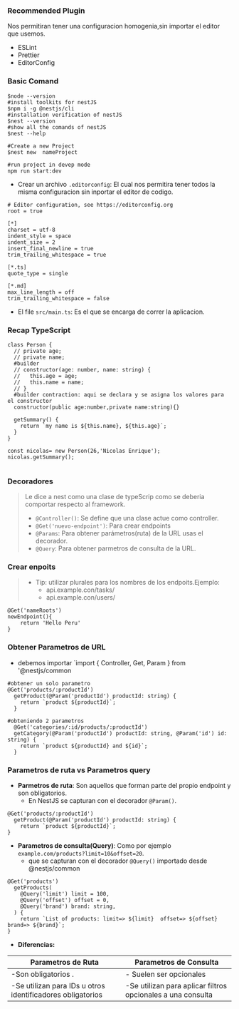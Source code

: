 ### **Recommended Plugin**
Nos permitiran tener una configuracion homogenia,sin importar el editor que usemos.
- ESLint
- Prettier
- EditorConfig
### **Basic Comand**
```
$node --version
#install toolkits for nestJS
$npm i -g @nestjs/cli
#installation verification of nestJS
$nest --version
#show all the comands of nestJS
$nest --help

#Create a new Project
$nest new  nameProject

#run project in devep mode
npm run start:dev
```

- Crear un archivo `.editorconfig`:
El cual nos permitira tener todos la misma configuracion sin inportar el editor de codigo.
```
# Editor configuration, see https://editorconfig.org
root = true

[*]
charset = utf-8
indent_style = space
indent_size = 2
insert_final_newline = true
trim_trailing_whitespace = true

[*.ts]
quote_type = single

[*.md]
max_line_length = off
trim_trailing_whitespace = false
```
- El file `src/main.ts`: Es el que se encarga de correr la aplicacion.

### **Recap TypeScript**
```
class Person {
  // private age;
  // private name;
  #builder
  // constructor(age: number, name: string) {
  //   this.age = age;
  //   this.name = name;
  // }
  #builder contraction: aqui se declara y se asigna los valores para el constructor
  constructor(public age:number,private name:string){}

  getSummary() {
    return `my name is ${this.name}, ${this.age}`;
  }
}

const nicolas= new Person(26,'Nicolas Enrique');
nicolas.getSummary();


```
### **Decoradores**
> Le dice a nest como una clase de typeScrip como se deberia comportar respecto al framework.
> - `@Controller()`: Se define que una clase actue como controller.
> - `@Get('nuevo-endpoint')`: Para crear endpoints
> - `@Params`: Para obtener parámetros(ruta) de la URL usas el decorador.
> - `@Query`: Para obtener parmetros de consulta de la URL.

### **Crear enpoits**
>- Tip: utilizar plurales para los nombres de los endpoits.Ejemplo:
>    - api.example.con/tasks/
>    - api.example.con/users/

```
@Get('nameRoots')
newEndpoint(){
    return 'Hello Peru'
}
```
### **Obtener Parametros de URL**
- debemos importar  `import { Controller, Get, Param } from '@nestjs/common
```
#obtener un solo parametro
@Get('products/:productId')
  getProduct(@Param('productId') productId: string) {
    return `product ${productId}`;
  }

#obteniendo 2 parametros
  @Get('categories/:id/products/:productId')
  getCategory(@Param('productId') productId: string, @Param('id') id: string) {
    return `product ${productId} and ${id}`;
  }
```
### **Parametros de ruta vs Parametros query**
- **Parmetros de ruta**: Son aquellos que forman parte del propio endpoint y son obligatorios.
  - En NestJS se capturan con el decorador `@Param()`.
```
@Get('products/:productId')
  getProduct(@Param('productId') productId: string) {
    return `product ${productId}`;
}

```

- **Parametros de consulta(Query)**:  Como por ejemplo `example.com/products?limit=10&offset=20`.
  - que se capturan con el decorador `@Query()` importado desde @nestjs/common
```
@Get('products')
  getProducts(
    @Query('limit') limit = 100,
    @Query('offset') offset = 0,
    @Query('brand') brand: string,
  ) {
    return `List of products: limit=> ${limit}  offset=> ${offset} brand=> ${brand}`;
}
```
- **Diferencias:**

|  Parametros de Ruta     | Parametros de Consulta |
| ----------------------- | ----------- |
| -Son obligatorios .      | - Suelen ser opcionales      |
| -Se utilizan para IDs u otros identificadores obligatorios             | -Se utilizan para aplicar filtros opcionales a una consulta      |

